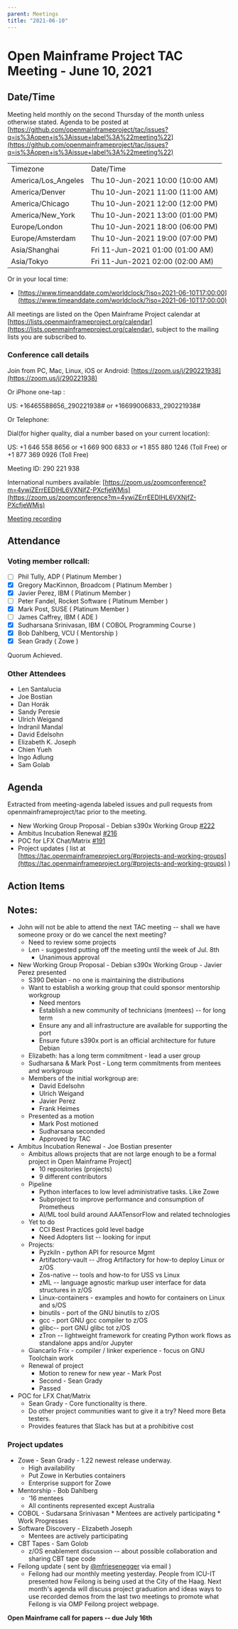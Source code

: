 ```yaml
---
parent: Meetings
title: "2021-06-10"
---
```


# Open Mainframe Project TAC Meeting - June 10, 2021


## Date/Time

Meeting held monthly on the second Thursday of the month unless otherwise stated. Agenda to be posted at [https://github.com/openmainframeproject/tac/issues?q=is%3Aopen+is%3Aissue+label%3A%22meeting%22](https://github.com/openmainframeproject/tac/issues?q=is%3Aopen+is%3Aissue+label%3A%22meeting%22)


<table>
  <tr>
   <td>Timezone
   </td>
   <td>Date/Time
   </td>
  </tr>
  <tr>
   <td>America/Los_Angeles
   </td>
   <td>Thu 10-Jun-2021 10:00 (10:00 AM)
   </td>
  </tr>
  <tr>
   <td>America/Denver
   </td>
   <td>Thu 10-Jun-2021 11:00 (11:00 AM)
   </td>
  </tr>
  <tr>
   <td>America/Chicago
   </td>
   <td>Thu 10-Jun-2021 12:00 (12:00 PM)
   </td>
  </tr>
  <tr>
   <td>America/New_York
   </td>
   <td>Thu 10-Jun-2021 13:00 (01:00 PM)
   </td>
  </tr>
  <tr>
   <td>Europe/London
   </td>
   <td>Thu 10-Jun-2021 18:00 (06:00 PM)
   </td>
  </tr>
  <tr>
   <td>Europe/Amsterdam
   </td>
   <td>Thu 10-Jun-2021 19:00 (07:00 PM)
   </td>
  </tr>
  <tr>
   <td>Asia/Shanghai
   </td>
   <td>Fri 11-Jun-2021 01:00 (01:00 AM)
   </td>
  </tr>
  <tr>
   <td>Asia/Tokyo
   </td>
   <td>Fri 11-Jun-2021 02:00 (02:00 AM)
   </td>
  </tr>
</table>


Or in your local time:



*   [https://www.timeanddate.com/worldclock/?iso=2021-06-10T17:00:00](https://www.timeanddate.com/worldclock/?iso=2021-06-10T17:00:00)

All meetings are listed on the Open Mainframe Project calendar at [https://lists.openmainframeproject.org/calendar](https://lists.openmainframeproject.org/calendar), subject to the mailing lists you are subscribed to.


### Conference call details

Join from PC, Mac, Linux, iOS or Android: [https://zoom.us/j/290221938](https://zoom.us/j/290221938)

Or iPhone one-tap :

US: +16465588656,,290221938# or +16699006833,,290221938#

Or Telephone:

Dial(for higher quality, dial a number based on your current location):

US: +1 646 558 8656  or +1 669 900 6833  or +1 855 880 1246 (Toll Free) or +1 877 369 0926 (Toll Free)

Meeting ID: 290 221 938

International numbers available: [https://zoom.us/zoomconference?m=4ywiZErrEEDIHL6VXNjfZ-PXcfjeWMjs](https://zoom.us/zoomconference?m=4ywiZErrEEDIHL6VXNjfZ-PXcfjeWMjs)

[Meeting recording](https://drive.google.com/drive/folders/13tFBM50RIUGw6ZB-kyb0vcDEA1NMvBTB?usp=sharing)


## Attendance


### Voting member rollcall:



- [ ] Phil Tully, ADP ( Platinum Member )
- [x]  Gregory MacKinnon, Broadcom ( Platinum Member )
- [x]  Javier Perez, IBM ( Platinum Member )
- [ ]  Peter Fandel, Rocket Software ( Platinum Member )
- [x]  Mark Post, SUSE ( Platinum Member )
- [ ]  James Caffrey, IBM ( ADE )
- [x]  Sudharsana Srinivasan, IBM ( COBOL Programming Course )
- [x]  Bob Dahlberg, VCU ( Mentorship )
- [x]  Sean Grady ( Zowe )

Quorum Achieved.


### Other Attendees

- Len Santalucia 
- Joe Bostian
- Dan Horák
- Sandy Peresie
- Ulrich Weigand
- Indranil Mandal
- David Edelsohn
- Elizabeth K. Joseph
- Chien Yueh
- Ingo Adlung
- Sam Golab

## Agenda

Extracted from meeting-agenda labeled issues and pull requests from openmainframeproject/tac prior to the meeting.

*   New Working Group Proposal - Debian s390x Working Group [#222](https://github.com/openmainframeproject/tac/issues/222)
*   Ambitus Incubation Renewal [#216](https://github.com/openmainframeproject/tac/issues/216)
*   POC for LFX Chat/Matrix [#191](https://github.com/openmainframeproject/tac/issues/191)
*   Project updates ( list at [https://tac.openmainframeproject.org/#projects-and-working-groups](https://tac.openmainframeproject.org/#projects-and-working-groups) )


## Action Items


## Notes:



*   John will not be able to attend the next TAC meeting -- shall we have someone proxy or do we cancel the next meeting?
    *   Need to review some projects
    *   Len - suggested putting off the meeting until the week of Jul. 8th
        *   Unanimous approval
*   New Working Group Proposal - Debian s390x Working Group - Javier Perez presented
    *   S390 Debian - no one is maintaining the distributions 
    *   Want to establish a working group that could sponsor mentorship workgroup
        *   Need mentors
        *   Establish a new community of technicians (mentees) -- for long term 
        *   Ensure any and all infrastructure are available for supporting the port
        *   Ensure future s390x port is an official architecture for future Debian
    *   Elizabeth: has a long term commitment - lead a user group
    *   Sudharsana & Mark Post - Long term commitments from mentees and workgroup
    *   Members of the initial workgroup are:
        *   David Edelsohn
        *   Ulrich Weigand
        *   Javier Perez
        *   Frank Heimes
    *   Presented as a motion
        *   Mark Post motioned
        *   Sudharsana seconded 
        *   Approved by TAC
*   Ambitus Incubation Renewal - Joe Bostian presenter
    *   Ambitus allows projects that are not large enough to be a formal project in Open Mainframe Project]
        *   10 repositories (projects)
        *   9 different contributors
    *   Pipeline
        *   Python interfaces to low level administrative tasks.  Like Zowe
        *   Subproject to improve performance and consumption of Prometheus
        *   AI/ML tool build around AAATensorFlow and related technologies
    *   Yet to do
        *   CCI Best Practices gold level badge
        *   Need Adopters list -- looking  for input
    *   Projects:
        *   Pyzkiln - python API for resource Mgmt
        *   Artifactory-vault -- Jfrog Artifactory for how-to deploy Linux or z/OS
        *   Zos-native -- tools and how-to for USS vs Linux
        *   zML -- language agnostic markup user interface for data structures in z/OS
        *   Linux-containers - examples and howto for containers on Linux and s/OS
        *   binutils - port of the GNU binutils to z/OS
        *   gcc - port GNU gcc compiler to  z/OS
        *   glibc-- port GNU glibc tot z/OS
        *   zTron -- lightweight framework for creating Python work flows as standalone apps and/or Jupyter
    *   Giancarlo Frix - compiler / linker experience - focus on GNU Toolchain work 
    *   Renewal of project
        *   Motion to renew for new year - Mark Post
        *   Second - Sean Grady
        *   Passed 
*   POC for LFX Chat/Matrix
    *   Sean Grady - Core functionality is there.
    *   Do other project communities want to give it a try?  Need more Beta testers.
    *   Provides features that Slack has but at a prohibitive cost  


### Project updates



*   Zowe - Sean Grady - 1.22 newest release underway.  
    *   High availability
    *   Put Zowe in Kerbuties containers
    *   Enterprise support for Zowe
*   Mentorship - Bob Dahlberg
    *   ‘16 mentees
    *   All continents represented except Australia
*    COBOL - Sudarsana Srinivasan
    *   Mentees are actively participating 
    *   Work Progresses
*   Software Discovery - Elizabeth Joseph
    *   Mentees are actively participating 
*   CBT Tapes - Sam Golob
    *   z/OS enablement discussion -- about possible collaboration and sharing CBT tape code
*   Feilong update ( sent by [@mfriesenegger](https://github.com/mfriesenegger) via email )
    *   Feilong had our monthly meeting yesterday. People from ICU-IT presented how Feilong is being used at the City of the Haag. Next month's agenda will discuss project graduation and ideas ways to use recorded demos from the last two meetings to promote what Feilong is via OMP Feilong project webpage.

**Open Mainframe call for papers -- due July 16th**
